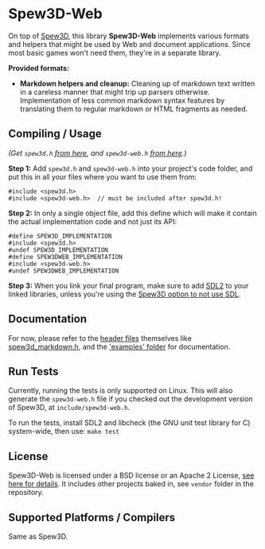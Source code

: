 
Spew3D-Web
==========

On top of [Spew3D](https://codeberg.org/ell1e/Spew3D), this
library **Spew3D-Web** implements various formats and helpers
that might be used by Web and document applications.
Since most basic games won't need them, they're in a separate
library.

**Provided formats:**

- **Markdown helpers and cleanup:** Cleaning up of markdown text written
  in a careless manner that might trip up parsers otherwise.
  Implementation of less common markdown syntax features by translating
  them to regular markdown or HTML fragments as needed.

Compiling / Usage
-----------------

*(Get `spew3d.h` [from here](https://codeberg.org/ell1e/Spew3D/releases),
and `spew3d-web.h`
[from here](https://codeberg.org/ell1e/Spew3D-Web/releases).)*

**Step 1:** Add `spew3d.h` and `spew3d-web.h` into your project's
code folder, and put this in all your files where you want to use
them from:

```
#include <spew3d.h>
#include <spew3d-web.h>  // must be included after spew3d.h!
```

**Step 2:** In only a single object file, add this define which
will make it contain the actual implementation code and not just its API:

```
#define SPEW3D_IMPLEMENTATION
#include <spew3d.h>
#undef SPEW3D_IMPLEMENTATION
#define SPEW3DWEB_IMPLEMENTATION
#include <spew3d-web.h>
#undef SPEW3DWEB_IMPLEMENTATION
```

**Step 3:** When you link your final program, make sure to add [SDL2](
https://libsdl.org) to your linked libraries, unless you're using
the [Spew3D option to not use SDL](
https://codeberg.org/ell1e/Spew3D#options).

Documentation
-------------

For now, please refer to the [header files](./include/) themselves
like [spew3d_markdown.h](./include/spew3d_markdown.h),
and the ['examples' folder](./examples/) for documentation.

Run Tests
---------

Currently, running the tests is only supported on Linux.
This will also generate the `spew3d-web.h` file if you checked out
the development version of Spew3D, at `include/spew3d-web.h`.

To run the tests, install SDL2 and libcheck (the GNU unit
test library for C) system-wide, then use: `make test`

License
-------

Spew3D-Web is licensed under a BSD license or an Apache 2
License, [see here for details](LICENSE.md).
It includes other projects baked in, see `vendor` folder in the
repository.

Supported Platforms / Compilers
-------------------------------

Same as Spew3D.


